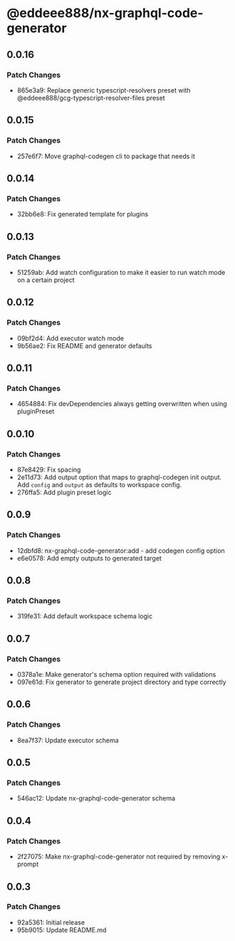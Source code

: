 # @eddeee888/nx-graphql-code-generator

## 0.0.16

### Patch Changes

- 865e3a9: Replace generic typescript-resolvers preset with @eddeee888/gcg-typescript-resolver-files preset

## 0.0.15

### Patch Changes

- 257e6f7: Move graphql-codegen cli to package that needs it

## 0.0.14

### Patch Changes

- 32bb6e8: Fix generated template for plugins

## 0.0.13

### Patch Changes

- 51259ab: Add watch configuration to make it easier to run watch mode on a certain project

## 0.0.12

### Patch Changes

- 09bf2d4: Add executor watch mode
- 9b56ae2: Fix README and generator defaults

## 0.0.11

### Patch Changes

- 4654884: Fix devDependencies always getting overwritten when using pluginPreset

## 0.0.10

### Patch Changes

- 87e8429: Fix spacing
- 2e11d73: Add output option that maps to graphql-codegen init output. Add `config` and `output` as defaults to workspace config.
- 276ffa5: Add plugin preset logic

## 0.0.9

### Patch Changes

- 12dbfd8: nx-graphql-code-generator:add - add codegen config option
- e6e0578: Add empty outputs to generated target

## 0.0.8

### Patch Changes

- 319fe31: Add default workspace schema logic

## 0.0.7

### Patch Changes

- 0378a1e: Make generator's schema option required with validations
- 097e61d: Fix generator to generate project directory and type correctly

## 0.0.6

### Patch Changes

- 8ea7f37: Update executor schema

## 0.0.5

### Patch Changes

- 546ac12: Update nx-graphql-code-generator schema

## 0.0.4

### Patch Changes

- 2f27075: Make nx-graphql-code-generator not required by removing x-prompt

## 0.0.3

### Patch Changes

- 92a5361: Initial release
- 95b9015: Update README.md
